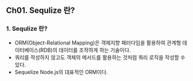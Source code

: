 ## Ch01. Sequlize 란?

### 1. Sequlize 란?  
- ORM(Object-Relational Mapping)은 객체지향 패러다임을 활용하여 관계형 데이터베이스(RDB)의 데이터를 조작하게 하는 기술이다.  
- 쿼리를 작성하지 않고도 객체의 메서드를 활용하는 것처럼 쿼리 로직을 작성할 수 있다.  
- Sequelize Node.js의 대표적인 ORM이다.  

